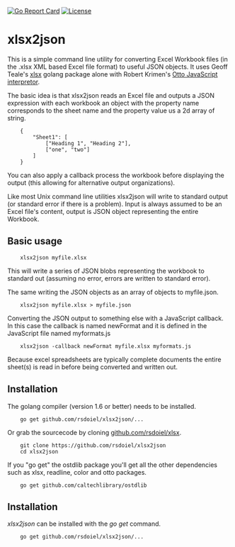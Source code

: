 
[![Go Report Card](http://goreportcard.com/badge/rsdoiel/xlsx2json)](http://goreportcard.com/report/rsdoiel/xlsx2json)
[![License](https://img.shields.io/badge/License-BSD%203--Clause-blue.svg)](https://opensource.org/licenses/BSD-3-Clause)


# xlsx2json

This is a simple command line utility for converting Excel Workbook files (in the .xlsx XML based Excel file format) to useful JSON objects.  It uses Geoff Teale's [xlsx](https://github.com/tealeg/xlsx) golang package alone with Robert Krimen's [Otto JavaScript interpretor](https://github.com/robertkrimen/otto).

The basic idea is that xlsx2json reads an Excel file and outputs a JSON expression with each workbook an object with the property name corresponds to the sheet name and the property value us a 2d array of string. 

```
    {
        "Sheet1": [
            ["Heading 1", "Heading 2"],
            ["one", "two"]
        ]
    }
```

You can also apply a callback process the workbook before displaying the output (this allowing for alternative output organizations).

Like most Unix command line utilities xlsx2json will write to standard output (or standard error if there is a problem). Input is always assumed to be an Excel file's content, output is JSON object representing the entire Workbook.

## Basic usage

```
    xlsx2json myfile.xlsx
```

This will write a series of JSON blobs representing the workbook to standard out (assuming no error, errors are written to standard error).

The same writing the JSON objects as an array of objects to myfile.json.

```
    xlsx2json myfile.xlsx > myfile.json
```

Converting the JSON output to something else with a JavaScript callback. In this case the callback is named newFormat and it is defined
in the JavaScript file named myformats.js

```
    xlsx2json -callback newFormat myfile.xlsx myformats.js
```

Because excel spreadsheets are typically complete documents the entire sheet(s) is read in before being converted and written out.


## Installation

The golang compiler (version 1.6 or better) needs to be installed.

```
    go get github.com/rsdoiel/xlsx2json/...
```

Or grab the sourcecode by cloning [github.com/rsdoiel/xlsx](https://github.com/rsdoiel/xlsx2json).

```
    git clone https://github.com/rsdoiel/xlsx2json
    cd xlsx2json
```

If you "go get" the ostdlib package you'll get all the other dependencies such as xlsx, readline, color and otto packages. 

```
    go get github.com/caltechlibrary/ostdlib
```

## Installation

_xlsx2json_ can be installed with the *go get* command.

```
    go get github.com/rsdoiel/xlsx2json/...
```

